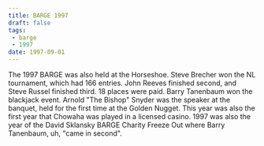 ```yaml
---
title: BARGE 1997
draft: false
tags:
 - barge
 - 1997
date: 1997-09-01
---
```


The 1997 BARGE was also held at the Horseshoe. Steve Brecher won the NL tournament, which had 166 entries. John Reeves finished second, and Steve Russel finished third. 18 places were paid. Barry Tanenbaum won the blackjack event. Arnold &quot;The Bishop&quot; Snyder was the speaker at the banquet, held for the first time at the Golden Nugget. This year was also the first year that Chowaha was played in a licensed casino. 1997 was also the year of the David Sklansky BARGE Charity Freeze Out where Barry Tanenbaum, uh, &quot;came in second&quot;.
